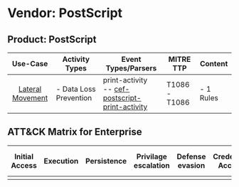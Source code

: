 Vendor: PostScript
==================
Product: PostScript
-------------------
|                          Use-Case                           | Activity Types         | Event Types/Parsers                                                                                                   | MITRE TTP         | Content        |
|:-----------------------------------------------------------:| ---------------------- | --------------------------------------------------------------------------------------------------------------------- | ----------------- | -------------- |
| [Lateral Movement](../UseCases/usecase_lateral_movement.md) | - Data Loss Prevention |  print-activity<br> -- [cef-postscript-print-activity](../Parsers/parserContent_cef-postscript-print-activity.md)<br> | T1086 - T1086<br> |  - 1 Rules<br> |

ATT&CK Matrix for Enterprise
----------------------------
| Initial Access | Execution | Persistence | Privilage escalation | Defense evasion | Credential Access | Discovery | Lateral Movement | Collection | Command and Control | Exfiltration | Impact |
| -------------- | --------- | ----------- | -------------------- | --------------- | ----------------- | --------- | ---------------- | ---------- | ------------------- | ------------ | ------ |
|                |           |             |                      |                 |                   |           |                  |            |                     |              |        |